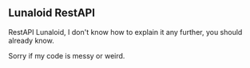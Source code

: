 ## Lunaloid RestAPI
RestAPI Lunaloid, I don't know how to explain it any further, you should already know.

Sorry if my code is messy or weird.